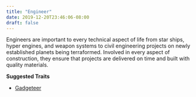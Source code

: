 ```yaml
---
title: "Engineer"
date: 2019-12-20T23:46:06-08:00
draft: false
---
```


Engineers are important to every technical aspect of life from star ships, hyper engines, and weapon systems to civil engineering projects on newly established planets being terraformed. Involved in every aspect of construction, they ensure that projects are delivered on time and built with quality materials.

**Suggested Traits**

- [Gadgeteer](/systems/chargen/traits/gadgeteer)
